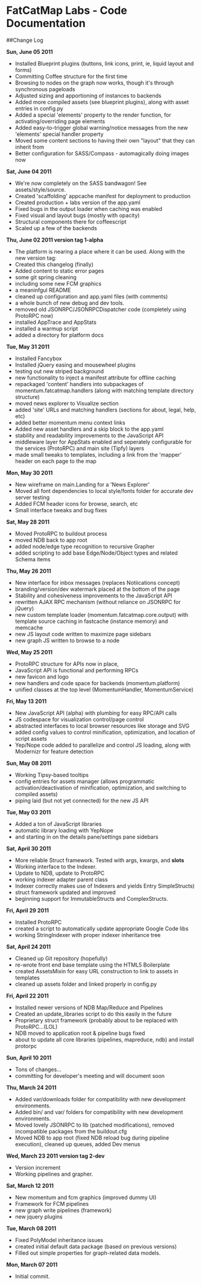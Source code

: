 # FatCatMap Labs - Code Documentation

##Change Log

**Sun, June 05 2011**
- Installed Blueprint plugins (buttons, link icons, print, ie, liquid layout and forms)
- Committing Coffee structure for the first time
- Browsing to nodes on the graph now works, though it's through synchronous pageloads
- Adjusted sizing and apportioning of instances to backends
- Added more compiled assets (see blueprint plugins), along with asset entries in config.py
- Added a special 'elements' property to the render function, for activating/overriding page elements
- Added easy-to-trigger global warning/notice messages from the new 'elements' special handler property
- Moved some content sections to having their own "layout" that they can inherit from
- Better configuration for SASS/Compass - automagically doing images now

**Sat, June 04 2011**

- We're now completely on the SASS bandwagon! See assets/style/source.
- Created 'scaffolding' appcache manifest for deployment to production
- Created production + labs version of the app.yaml
- Fixed bugs in the output loader when caching was enabled
- Fixed visual and layout bugs (mostly with opacity)
- Structural components there for coffeescript
- Scaled up a few of the backends

**Thu, June 02 2011 version tag 1-alpha**

- The platform is nearing a place where it can be used. Along with the new version tag:
- Created this changelog (finally)
- Added content to static error pages
- some git spring cleaning
- including some new FCM graphics
- a meaninfgul README
- cleaned up configuration and app.yaml files (with comments)
- a whole bunch of new debug and dev tools.
- removed old JSONRPC/JSONRPCDispatcher code (completely using ProtoRPC now)
- installed AppTrace and AppStats
- installed a warmup script
- added a directory for platform docs

**Tue, May 31 2011**

- Installed Fancybox
- Installed jQuery easing and mousewheel plugins
- testing out new striped background
- new functionality to inject a manifest attribute for offline caching
- repackaged 'content' handlers into subpackages of momentum.fatcatmap.handlers (along with matching template directory structure)
- moved news explorer to Visualize section
- added 'site' URLs and matching handlers (sections for about, legal, help, etc)
- added better momentum menu context links
- Added new asset handlers and a skip block to the app.yaml
- stability and readability improvements to the JavaScript API
- middleware layer for AppStats enabled and seperately configurable for the services (ProtoRPC) and main site (Tipfy) layers
- made small tweaks to templates, including a link from the 'mapper' header on each page to the map

**Mon, May 30 2011**

- New wireframe on main.Landing for a 'News Explorer'
- Moved all font dependencies to local style/fonts folder for accurate dev server testing
- Added FCM header icons for browse, search, etc
- Small interface tweaks and bug fixes

**Sat, May 28 2011**

- Moved ProtoRPC to buildout process
- moved NDB back to app root
- added node/edge type recognition to recursive Grapher
- added scripting to add base Edge/Node/Object types and related Schema items

**Thu, May 26 2011**

- New interface for inbox messages (replaces Notiications concept)
- branding/version/dev watermark placed at the bottom of the page
- Stability and cohesiveness improvements to the JavaScript API
- rewritten AJAX RPC mechanism (without reliance on JSONRPC for jQuery)
- new custom template loader (momentum.fatcatmap.core.output) with template source caching in fastcache (instance memory) and memcache
- new JS layout code written to maximize page sidebars
- new graph JS written to browse to a node

**Wed, May 25 2011**

- ProtoRPC structure for APIs now in place,
- JavaScript API is functional and performing RPCs
- new favicon and logo
- new handlers and code space for backends (momentum.platform)
- unified classes at the top level (MomentumHandler, MomentumService)

**Fri, May 13 2011**

- New JavaScript API (alpha) with plumbing for easy RPC/API calls
- JS codespace for visualization control/page control
- abstracted interfaces to local browser resources like storage and SVG
- added config values to control minification, optimization, and location of script assets
- Yep/Nope code added to parallelize and control JS loading, along with Modernizr for feature detection

**Sun, May 08 2011**

- Working Tipsy-based tooltips
- config entries for assets manager (allows programmatic activation/deactivation of minification, optimization, and switching to compiled assets)
- piping laid (but not yet connected) for the new JS API

**Tue, May 03 2011**

- Added a ton of JavaScript libraries
- automatic library loading with YepNope
- and starting in on the details pane/settings pane sidebars

**Sat, April 30 2011**

- More reliable Struct framework. Tested with args, kwargs, and __slots__
- Working interface to the Indexer.
- Update to NDB, update to ProtoRPC
- working indexer adapter parent class
- Indexer correctly makes use of Indexers and yields Entry SimpleStructs)
- struct framework updated and improved
- beginning support for ImmutableStructs and ComplexStructs.

**Fri, April 29 2011**

- Installed ProtoRPC
- created a script to automatically update appropriate Google Code libs
- working StringIndexer with proper indexer inheritance tree

**Sat, April 24 2011**

- Cleaned up Git repository (hopefully)
- re-wrote front end base template using the HTML5 Boilerplate
- created AssetsMixin for easy URL construction to link to assets in templates
- cleaned up assets folder and linked properly in config.py

**Fri, April 22 2011**

- Installed newer versions of NDB Map/Reduce and Pipelines
- Created an update_libraries script to do this easily in the future
- Proprietary struct framework (probably about to be replaced with ProtoRPC...(LOL)
- NDB moved to application root & pipeline bugs fixed
- about to update all core libraries (pipelines, mapreduce, ndb) and install protorpc

**Sun, April 10 2011**

- Tons of changes...
- committing for developer's meeting and will document soon

**Thu, March 24 2011**

- Added var/downloads folder for compatibility with new development environments.
- Added bin/ and var/ folders for compatibility with new development environments.
- Moved lovely JSONRPC to lib (patched modifications), removed incompatible packages from the buildout.cfg
- Moved NDB to app root (fixed NDB reload bug during pipeline execution), cleaned up queues, added Dev menus

**Wed, March 23 2011 version tag 2-dev**

- Version increment
- Working pipelines and grapher.

**Sat, March 12 2011**

- New momentum and fcm graphics (improved dummy UI)
- Framework for FCM pipelines
- new graph write pipelines (framework)
- new jquery plugins

**Tue, March 08 2011**

- Fixed PolyModel inheritance issues
- created initial default data package (based on previous versions)
- Filled out simple properties for graph-related data models.

**Mon, March 07 2011**

- Initial commit.
